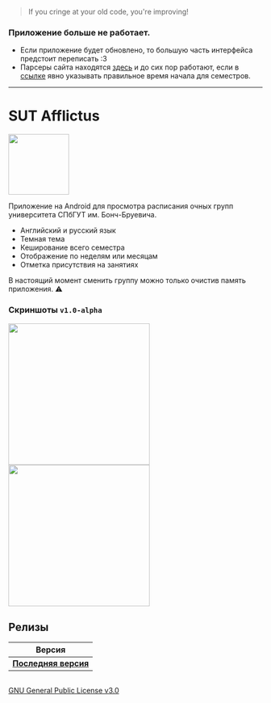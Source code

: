 > If you cringe at your old code, you're improving!

### Приложение больше не работает. 

- Если приложение будет обновлено, то большую часть интерфейса предстоит переписать :3
- Парсеры сайта находятся [здесь](app/src/main/java/com/s0und/sutapp/parser) и до сих пор работают, если в [ссылке](app/src/main/java/com/s0und/sutapp/parser/TimetableParser.kt#L168) явно указывать правильное время начала для семестров.

---

# SUT Afflictus

<img src="https://i.imgur.com/h98Z0Mh.png" width="120" align="center"/>

Приложение на Android для просмотра расписания очных групп университета СПбГУТ им. Бонч-Бруевича.

- Английский и русский язык
- Темная тема
- Кеширование всего семестра
- Отображение по неделям или месяцам
- Отметка присутствия на занятиях

В настоящий момент сменить группу можно только очистив память приложения. ⚠

### Скриншоты `v1.0-alpha`
<div id="header" align="">
  <img src="https://i.imgur.com/eGwvTCH.png" width="280"/>
  <img src="https://i.imgur.com/YVkbqDG.png" width="280"/>
</div>

## Релизы
| Версия |
| ------- |
| [**Последняя версия**](https://github.com/toiletbril/sut-afflictus/releases/latest)   |


##
[GNU General Public License v3.0](/LICENSE.md)
